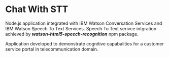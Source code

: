 <h1>Chat With STT</h1>
Node.js application integrated with IBM Watson Conversation Services and IBM Watson Speech To Text Services.
Speech To Text serivce intgration achieved by <b><i>watson-html5-speech-recognition</i></b> npm package.

Application developed to demonstrate cognitive capabalities for a customer service portal in telecommunication domain.
